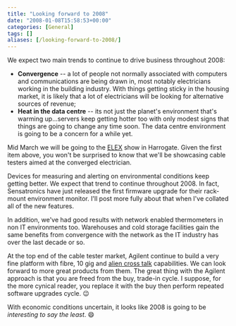 ```yaml
---
title: "Looking forward to 2008"
date: "2008-01-08T15:58:53+00:00"
categories: [General]
tags: []
aliases: [/looking-forward-to-2008/]
---
```


We expect two main trends to continue to drive business throughout 2008:

- **Convergence** -- a lot of people not normally associated with computers and communications are being drawn in, most notably electricians working in the building industry. With things getting sticky in the housing market, it is likely that a lot of electricians will be looking for alternative sources of revenue;
- **Heat in the data centre** -- its not just the planet's environment that's warming up...servers keep getting hotter too with only modest signs that things are going to change any time soon. The data centre environment is going to be a concern for a while yet.

Mid March we will be going to the [ELEX](http://www.elexshow.info/) show in Harrogate. Given the first item above, you won't be surprised to know that we'll be showcasing cable testers aimed at the converged electrician.

Devices for measuring and alerting on environmental conditions keep getting better. We expect that trend to continue throughout 2008. In fact, Sensatronics have just released the first firmware upgrade for their rack-mount environment monitor. I'll post more fully about that when I've collated all of the new features.

In addition, we've had good results with network enabled thermometers in non IT environments too. Warehouses and cold storage facilities gain the same benefits from convergence with the network as the IT industry has over the last decade or so.

At the top end of the cable tester market, Agilent continue to build a very fine platform with fibre, 10 gig and [alien cross talk](http://searchdatacenter.techtarget.com/sDefinition/0,,sid80_gci1084723,00.html) capabilities. We can look forward to more great products from them. The great thing with the Agilent approach is that you are freed from the buy, trade-in cycle. I suppose, for the more cynical reader, you replace it with the buy then perform repeated software upgrades cycle. :wink:

With economic conditions uncertain, it looks like 2008 is going to be *interesting to say the least*. :smile:
